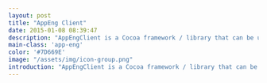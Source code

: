 ```yaml
---
layout: post
title: "AppEng Client"
date: 2015-01-08 08:39:47
description: "AppEngClient is a Cocoa framework / library that can be used for networking with servers based on Aluminum platform."
main-class: 'app-eng'
color: '#7D669E'
image: "/assets/img/icon-group.png"
introduction: "AppEngClient is a Cocoa framework / library that can be used for networking with servers based on Aluminum platform. It handles authentication, session management and request throttling."
---
```


